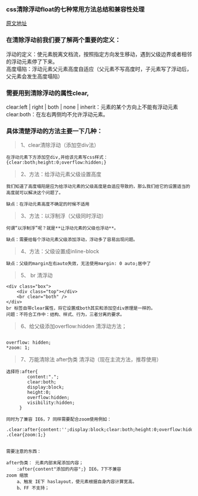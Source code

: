 ### css清除浮动float的七种常用方法总结和兼容性处理
[原文地址](http://blog.csdn.net/promisecao/article/details/52771856)

### 在清除浮动前我们要了解两个重要的定义：
浮动的定义：使元素脱离文档流，按照指定方向发生移动，遇到父级边界或者相邻的浮动元素停了下来。<br>
高度塌陷：浮动元素父元素高度自适应（父元素不写高度时，子元素写了浮动后，父元素会发生高度塌陷）

### 需要用到清除浮动的属性clear, 
clear:left | right | both | none | inherit：元素的某个方向上不能有浮动元素 <br>
clear:both：在左右两侧均不允许浮动元素。

### 具体清楚浮动的方法主要一下几种：

>1、clear清除浮动（添加空div法）

 ```
 在浮动元素下方添加空div,并给该元素写css样式：   {clear:both;height:0;overflow:hidden;}
```


>2、方法：给浮动元素父级设置高度

```
我们知道了高度塌陷是应为给浮动元素的父级高度是自适应导致的，那么我们给它的设置适当的高度就可以解决这个问题了。

缺点：在浮动元素高度不确定的时候不适用

```

>3、方法：以浮制浮（父级同时浮动）

```
何谓“以浮制浮”呢？就是**让浮动元素的父级也浮动**。

缺点：需要给每个浮动元素父级添加浮动，浮动多了容易出现问题。
```


>4、方法：父级设置成inline-block

 ```
 缺点：父级的margin左右auto失效，无法使用margin: 0 auto;居中了
 ```

>5、 br 清浮动

```
<div class="box">
    <div class="top"></div>
    <br clear="both" />
</div>
br 标签自带clear属性，将它设置成both其实和添加空div原理是一样的。 
问题：不符合工作中：结构、样式、行为，三者分离的要求。
```


>6、给父级添加overflow:hidden 清浮动方法；

```问题：需要配合 宽度 或者 zoom 兼容IE6 IE7；

overflow: hidden;
*zoom: 1;
```


>7、万能清除法 after伪类 清浮动（现在主流方法，推荐使用）

```
选择符:after{
        content:".";
        clear:both;
        display:block;
        height:0;
        overflow:hidden;
        visibility:hidden;
     }

同时为了兼容 IE6，7 同样需要配合zoom使用例如：

.clear:after{content:'';display:block;clear:both;height:0;overflow:hidden;visibility:hidden;}
.clear{zoom:1;}


需要注意的东西：

after伪类： 元素内部末尾添加内容；
    :after{content"添加的内容";} IE6，7下不兼容
zoom 缩放 
    a、触发 IE下 haslayout，使元素根据自身内容计算宽高。
    b、FF 不支持；
```    
